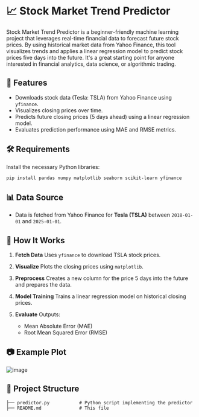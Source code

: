 # 📈 Stock Market Trend Predictor

Stock Market Trend Predictor is a beginner-friendly machine learning project that leverages real-time financial data to forecast future stock prices. By using historical market data from Yahoo Finance, this tool visualizes trends and applies a linear regression model to predict stock prices five days into the future. It's a great starting point for anyone interested in financial analytics, data science, or algorithmic trading.

## 🔧 Features

* Downloads stock data (Tesla: TSLA) from Yahoo Finance using `yfinance`.
* Visualizes closing prices over time.
* Predicts future closing prices (5 days ahead) using a linear regression model.
* Evaluates prediction performance using MAE and RMSE metrics.

## 🛠️ Requirements

Install the necessary Python libraries:

```bash
pip install pandas numpy matplotlib seaborn scikit-learn yfinance
```

## 📊 Data Source

* Data is fetched from Yahoo Finance for **Tesla (TSLA)** between `2018-01-01` and `2025-01-01`.

## 🚀 How It Works

1. **Fetch Data**
   Uses `yfinance` to download TSLA stock prices.

2. **Visualize**
   Plots the closing prices using `matplotlib`.

3. **Preprocess**
   Creates a new column for the price 5 days into the future and prepares the data.

4. **Model Training**
   Trains a linear regression model on historical closing prices.

5. **Evaluate**
   Outputs:

   * Mean Absolute Error (MAE)
   * Root Mean Squared Error (RMSE)

## 📷 Example Plot

![image](https://github.com/user-attachments/assets/3645c395-a4e4-4abb-a63f-0a849f7efd4d)


## 📁 Project Structure

```
├── predictor.py           # Python script implementing the predictor
├── README.md              # This file
```
